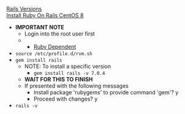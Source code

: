 [Rails Versions](https://rubygems.org/gems/rails/versions)<br />
[Install Ruby On Rails CentOS 8](https://www.osradar.com/install-ruby-on-rails-centos-8/)<br />

* **IMPORTANT NOTE**
  * Login into the root user first
  *   * [Ruby Dependent](https://github.com/Cuates/centosinstall/tree/master/additionallanguage/ruby)
* `source /etc/profile.d/rvm.sh`
* `gem install rails`
  * NOTE: To install a specific version
    * `gem install rails -v 7.0.4`
  * **WAIT FOR THIS TO FINISH**
  * If presented with the following messages
    * Install package 'rubygems' to provide command 'gem'? y
    * Proceed with changes? y
* `rails -v`
